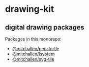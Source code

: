 drawing-kit
==
digital drawing packages 
--

Packages in this monorepo:

* [@mitchallen/pen-turtle](https://github.com/mitchallen/drawing-kit/tree/main/packages/pen-turtle#readme)
* [@mitchallen/lsystem](https://github.com/mitchallen/drawing-kit/tree/main/packages/lsystem#readme)
* [@mitchallen/svg-tile](https://github.com/mitchallen/drawing-kit/tree/main/packages/svg-tile#readme)

